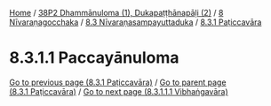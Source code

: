 
[Home](/) / [38P2 Dhammānuloma (1), Dukapaṭṭhānapāḷi (2)](../../../../38P2.md) / [8 Nīvaraṇagocchaka](../../../8.md) / [8.3 Nīvaraṇasampayuttaduka](../../8.3.md) / [8.3.1 Paṭiccavāra](../8.3.1.md)

# 8.3.1.1 Paccayānuloma


[Go to previous page (8.3.1 Paṭiccavāra)](../8.3.1.md) / [Go to parent page (8.3.1 Paṭiccavāra)](../8.3.1.md) / [Go to next page (8.3.1.1.1 Vibhaṅgavāra)](8.3.1.1/8.3.1.1.1.md)


